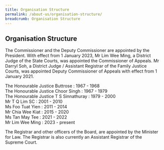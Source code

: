 ```yaml
---
title: Organisation Structure
permalink: /about-us/organisation-structure/
breadcrumb: Organisation Structure
---
```

Organisation Structure
---
The Commissioner and the Deputy Commissioner are appointed by the President. With effect from 1 January 2023, Mr Lim Wee Ming, a District Judge of the State Courts, was appointed the Commissioner of Appeals. Mr Darryl Soh, a District Judge / Assistant Registrar of the Family Justice Courts, was appointed Deputy Commissioner of Appeals with effect from 1 January 2021.

The Honourable Justice Buttrose : 1967 - 1968<br>
The Honourable Justice Choor Singh : 1967 - 1979<br>
The Honourable Justice T S Sinnathuray : 1979 - 2000<br>
Mr T Q Lim SC : 2001 - 2010<br>
Ms Foo Tuat Yien : 2011 - 2014<br>
Mr Chia Wee Kiat : 2015 - 2020<br>
Ms Tan May Tee : 2021 - 2022<br>
Mr Lim Wee Ming : 2023 - present<br>

The Registrar and other officers of the Board, are appointed by the Minister for Law. The Registrar is also currently an Assistant Registrar of the Supreme Court.